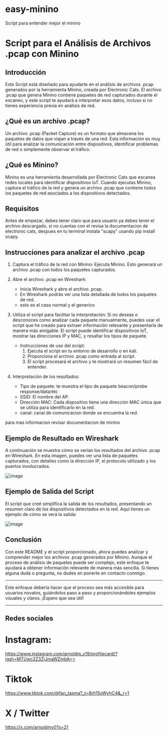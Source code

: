 # easy-minino
Script para entender mejor el minino

# Script para el Análisis de Archivos .pcap con Minino

## Introducción

Este Script está diseñado para ayudarte en el análisis de archivos .pcap generados por la herramienta Minino, creada por Electronic Cats. El archivo .pcap que genera Minino contiene paquetes de red capturados durante el escaneo, y este script te ayudará a interpretar esos datos, incluso si no tienes experiencia previa en análisis de red.

## ¿Qué es un archivo .pcap?

Un archivo .pcap (Packet Capture) es un formato que almacena los paquetes de datos que viajan a través de una red. Esta información es muy útil para analizar la comunicación entre dispositivos, identificar problemas de red o simplemente observar el tráfico.

## ¿Qué es Minino?

Minino es una herramienta desarrollada por Electronic Cats que escanea redes locales para identificar dispositivos IoT. Cuando ejecutas Minino, captura el tráfico de la red y genera un archivo .pcap que contiene todos los paquetes de red asociados a los dispositivos detectados.

## Requisitos

Antes de empezar, debes tener claro que para usuarlo ya debes tener el archivo descargado, si no cuentas con el revisa la documentacion de electronic cats, despues en tu terminal instala "scapy" usando pip install scapy.

## Instrucciones para analizar el archivo .pcap

1. Captura el tráfico de la red con Minino: Ejecuta Minino. Esto generará un archivo .pcap con todos los paquetes capturados.

2. Abre el archivo .pcap en Wireshark:
   - Inicia Wireshark y abre el archivo .pcap.
   - En Wireshark podrás ver una lista detallada de todos los paquetes de red.
   - esto es el caso normal y el generico

3. Utiliza el script para facilitar la interpretación: Si no deseas o desconoces como analizar cada paquete manualmente, puedes usar el script que he creado para extraer información relevante y presentarla de manera más amigable. El script puede identificar dispositivos IoT, mostrar las direcciones IP y MAC, y resaltar los tipos de paquete.

   - Instrucciones de uso del script:
     1. Ejecuta el script en tu entorno de desarrollo o en kali.
     2. Proporciona el archivo .pcap como entrada al script.
     3. El script procesará el archivo y te mostrará un resumen fácil de entender.

4. Interpretación de los resultados:
   
   - Tipo de paquete: te muestra el tipo de paquete beacon/probe response/data/etc
   - SSID: El  nombre del AP.
   - Dirección MAC: Cada dispositivo tiene una dirección MAC única que se utiliza para identificarlo en la red.
   - canal: canal de comunicacion donde se encuentra la red.
  
para mas informacion revisar documentacion de minino
   

## Ejemplo de Resultado en Wireshark

A continuación se muestra cómo se verían los resultados del archivo .pcap en Wireshark. En esta imagen, puedes ver una lista de paquetes capturados, con detalles como la dirección IP, el protocolo utilizado y los puertos involucrados.

![image](https://github.com/user-attachments/assets/80f64d1a-b5c9-4927-ab76-bcf45aea564e)


## Ejemplo de Salida del Script

El script que creé simplifica la salida de los resultados, presentando un resumen claro de los dispositivos detectados en la red. Aquí tienes un ejemplo de cómo se verá la salida:

![image](https://github.com/user-attachments/assets/22097f4f-2526-4533-afba-f419fd54f7c5)


## Conclusión

Con este README y el script proporcionado, ahora puedes analizar y comprender mejor los archivos .pcap generados por Minino. Aunque el proceso de análisis de paquetes puede ser complejo, este enfoque te ayudará a obtener información relevante de manera más sencilla. Si tienes alguna duda o pregunta, no dudes en ponerte en contacto conmigo.

---

Este enfoque debería hacer que el proceso sea más accesible para usuarios novatos, guiándolos paso a paso y proporcionándoles ejemplos visuales y claros. ¡Espero que sea útil!

----

## Redes sociales

# Instagram:
https://www.instagram.com/arnoldm_y19/profilecard/?igsh=MTUwc2Z3ZjJmaWZmbA==

# Tiktok
https://www.tiktok.com/@fan_tasma?_t=8rh15oWyhC4&_r=1

# X / Twitter
https://x.com/arnoldmy0?s=21
